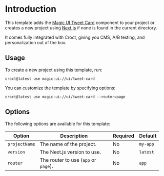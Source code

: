 # Introduction

This template adds the [Magic UI Tweet Card](https://magicui.design/docs/components/tweet-card) component to your 
project or creates a new project using [Next.js](https://nextjs.org/) if none is found in the current directory.

It comes fully integrated with Croct, giving you CMS, A/B testing, and personalization out of the box.

## Usage

To create a new project using this template, run:

```js-pm
croct@latest use magic-ui://ui/tweet-card
```

You can customize the template by specifying options:

```js-pm
croct@latest use magic-ui://ui/tweet-card --router=page
```

## Options

The following options are available for this template:

| Option        | Description                          | Required | Default  |
|---------------|--------------------------------------|----------|----------|
| `projectName` | The name of the project.             | No       | `my-app` |
| `version`     | The Next.js version to use.          | No       | `latest` |
| `router`      | The router to use (`app` or `page`). | No       | `app`    |
